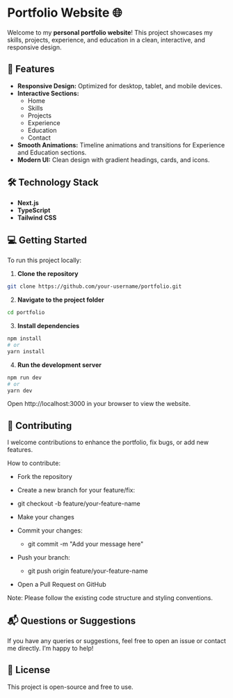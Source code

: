 # Portfolio Website 🌐

Welcome to my **personal portfolio website**! This project showcases my skills, projects, experience, and education in a clean, interactive, and responsive design.

## 🚀 Features
- **Responsive Design:** Optimized for desktop, tablet, and mobile devices.
- **Interactive Sections:**  
  - Home  
  - Skills  
  - Projects  
  - Experience  
  - Education  
  - Contact  
- **Smooth Animations:** Timeline animations and transitions for Experience and Education sections.
- **Modern UI:** Clean design with gradient headings, cards, and icons.

## 🛠 Technology Stack
- **Next.js**
- **TypeScript**
- **Tailwind CSS**

## 💻 Getting Started

To run this project locally:

1. **Clone the repository**
```bash
git clone https://github.com/your-username/portfolio.git
```
2. **Navigate to the project folder**
```bash
cd portfolio
```
3. **Install dependencies**
```bash
npm install
# or
yarn install
```
4. **Run the development server**
```bash
npm run dev
# or
yarn dev
```

Open http://localhost:3000
 in your browser to view the website.

## 🤝 Contributing

I welcome contributions to enhance the portfolio, fix bugs, or add new features.

How to contribute:

- Fork the repository

- Create a new branch for your feature/fix:

- git checkout -b feature/your-feature-name


- Make your changes

- Commit your changes:

  - git commit -m "Add your message here"


- Push your branch:

  - git push origin feature/your-feature-name


- Open a Pull Request on GitHub

Note: Please follow the existing code structure and styling conventions.

## 📬 Questions or Suggestions

If you have any queries or suggestions, feel free to open an issue or contact me directly. I’m happy to help!

## 📄 License

This project is open-source and free to use.

